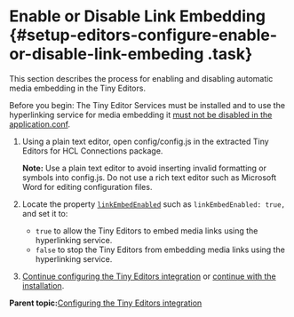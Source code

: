# Enable or Disable Link Embedding {#setup-editors-configure-enable-or-disable-link-embeding .task}

This section describes the process for enabling and disabling automatic media embedding in the Tiny Editors.

Before you begin: The Tiny Editor Services must be installed and to use the hyperlinking service for media embedding it [must not be disabled in the application.conf](r_application-conf.md#embed.enabled).

1.  Using a plain text editor, open config/config.js in the extracted Tiny Editors for HCL Connections package.

    **Note:** Use a plain text editor to avoid inserting invalid formatting or symbols into config.js. Do not use a rich text editor such as Microsoft Word for editing configuration files.

2.  Locate the property [`linkEmbedEnabled`](r_config-js-sample.md#linkEmbedEnabled) such as `linkEmbedEnabled: true,` and set it to:

    -   `true` to allow the Tiny Editors to embed media links using the hyperlinking service.
    -   `false` to stop the Tiny Editors from embedding media links using the hyperlinking service.
3.  [Continue configuring the Tiny Editors integration](t_01-setup_03-editors_01-configure_00-summary.md) or [continue with the installation](t_01-setup_03-editors_02-install_00-summary.md).


**Parent topic:**[Configuring the Tiny Editors integration](t_01-setup_03-editors_01-configure_00-summary.md)

